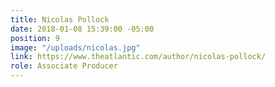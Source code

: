 ```yaml
---
title: Nicolas Pollock
date: 2018-01-08 15:39:00 -05:00
position: 9
image: "/uploads/nicolas.jpg"
link: https://www.theatlantic.com/author/nicolas-pollock/
role: Associate Producer
---
```


